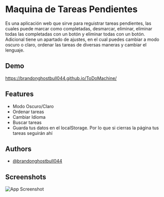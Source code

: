 # Maquina de Tareas Pendientes

Es una aplicación web que sirve para reguistrar tareas pendientes, las cuales puede marcar como completadas, desmarcar, eliminar, eliminar todas las completadas con un botón y eliminar todas con un botón.
Adicional tiene un apartado de ajustes, en el cual puedes cambiar a modo oscuro o claro, ordenar las tareas de diversas maneras y cambiar el lenguaje.



## Demo

https://brandonghostbull044.github.io/ToDoMachine/


## Features

- Modo Oscuro/Claro
- Ordenar tareas
- Cambiar Idioma
- Buscar tareas
- Guarda tus datos en el localStorage. Por lo que si cierras la página tus tareas seguirán ahí


## Authors

- [@brandonghostbull044](https://github.com/brandonghostbull044)


## Screenshots

![App Screenshot](https://drive.google.com/file/d/1wosDCKn3DhpqjG56raQ3afW7GcCILl6l/view?usp=drive_link)
